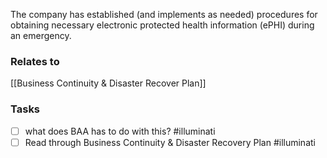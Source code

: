 The company has established (and implements as needed) procedures for obtaining necessary electronic protected health information (ePHI) during an emergency.

### Relates to
[[Business Continuity & Disaster Recover Plan]]


### Tasks
- [ ] what does BAA has to do with this? #illuminati 
- [ ] Read through Business Continuity & Disaster Recovery Plan #illuminati 